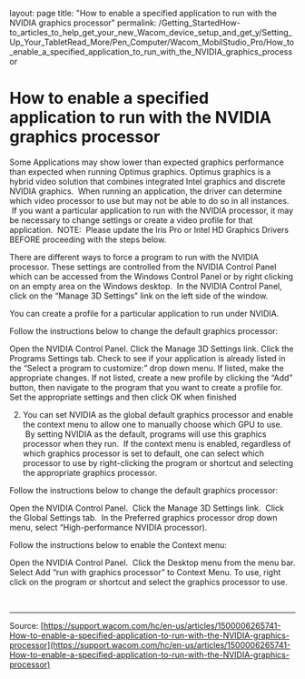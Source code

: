 layout: page
title: "How to enable a specified application to run with the NVIDIA graphics processor"
permalink: /Getting_StartedHow-to_articles_to_help_get_your_new_Wacom_device_setup_and_get_y/Setting_Up_Your_TabletRead_More/Pen_Computer/Wacom_MobilStudio_Pro/How_to_enable_a_specified_application_to_run_with_the_NVIDIA_graphics_processor

# How to enable a specified application to run with the NVIDIA graphics processor

Some Applications may show lower than expected graphics performance than expected when running Optimus graphics. Optimus graphics is a hybrid video solution that combines integrated Intel graphics and discrete NVIDIA graphics.  When running an application, the driver can determine which video processor to use but may not be able to do so in all instances.  If you want a particular application to run with the NVIDIA processor, it may be necessary to change settings or create a video profile for that application.  NOTE:  Please update the Iris Pro or Intel HD Graphics Drivers BEFORE proceeding with the steps below. 


There are different ways to force a program to run with the NVIDIA processor.
 These settings are controlled from the NVIDIA Control Panel which can be accessed from the Windows Control Panel or by right clicking on an empty area on the Windows desktop.  In the NVIDIA Control Panel, click on the “Manage 3D Settings” link on the left side of the window. 

You can create a profile for a particular application to run under NVIDIA. 


Follow the instructions below to change the default graphics processor:  
  
Open the NVIDIA Control Panel.
Click the Manage 3D Settings link.
Click the Programs Settings tab.
Check to see if your application is already listed in the “Select a program to customize:” drop down menu.
If listed, make the appropriate changes.
If not listed, create a new profile by clicking the “Add” button, then navigate to the program that you want to create a profile for.
Set the appropriate settings and then click OK when finished
 






2. You can set NVIDIA as the global default graphics processor and enable the context menu to allow one to manually choose which GPU to use.  By setting NVIDIA as the default, programs will use this graphics processor when they run.  If the context menu is enabled, regardless of which graphics processor is set to default, one can select which processor to use by right-clicking the program or shortcut and selecting the appropriate graphics processor.

Follow the instructions below to change the default graphics processor:  
  
Open the NVIDIA Control Panel. 
Click the Manage 3D Settings link. 
Click the Global Settings tab. 
In the Preferred graphics processor drop down menu, select “High-performance NVIDIA processor). 
 
Follow the instructions below to enable the Context menu: 
  
Open the NVIDIA Control Panel. 
Click the Desktop menu from the menu bar.
Select Add “run with graphics processor” to Context Menu.
To use, right click on the program or shortcut and select the graphics processor to use.
 



​​​​​​​

---
Source: [https://support.wacom.com/hc/en-us/articles/1500006265741-How-to-enable-a-specified-application-to-run-with-the-NVIDIA-graphics-processor](https://support.wacom.com/hc/en-us/articles/1500006265741-How-to-enable-a-specified-application-to-run-with-the-NVIDIA-graphics-processor)
